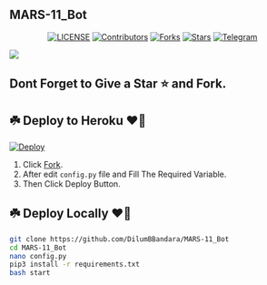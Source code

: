 ## MARS-11_Bot

<p align="center">
<a href="https://github.com/DilumBBandara/SMS-Bomber-Bot"><img src="https://img.shields.io/github/license/DilumBBandara/SMS-Bomber-Bot?style=for-the-badge&logo=appveyor" alt="LICENSE"></a>
<a href="https://github.com/DilumBBandara/SMS-Bomber-Bot"><img src="https://img.shields.io/github/contributors/DilumBBandara/SMS-Bomber-Bot?style=for-the-badge&logo=appveyor" alt="Contributors"></a>
<a href="https://github.com/DilumBBandara/SMS-Bomber-Bot"><img src="https://img.shields.io/github/forks/DilumBBandara/SMS-Bomber-Bot?style=for-the-badge&logo=appveyor" alt="Forks"></a>
<a href="https://github.com/DilumBBandara/SMS-Bomber-Bot"><img src="https://img.shields.io/github/stars/DilumBBandara/SMS-Bomber-Bot?style=for-the-badge&logo=appveyor" alt="Stars"></a>
<a href="https://t.me/Mars11Lkbot"><img title="Telegram" src="https://img.shields.io/badge/TELEGRAM-SMS Bomber Bot-blue?style=for-the-badge&logo=telegram"></a>
<br>

</p>

<a href="https://t.me/Mars11Lkbot"><img src="https://graph.org/file/59276d20ae3f97897d285.jpg"></a>

## Dont Forget to Give a Star ⭐ and Fork.

## ☘️ Deploy to Heroku ❤️‍🔥

[![Deploy](https://www.herokucdn.com/deploy/button.svg)](https://heroku.com/deploy?) 



1. Click <a href="https://github.com/DilumBBandara/SMS-Bomber-Bot/fork">Fork</a>.
2. After edit <code>config.py</code> file and Fill The Required Variable.
3. Then Click Deploy Button.

## ☘️ Deploy Locally ❤️‍🔥

```bash
git clone https://github.com/DilumBBandara/MARS-11_Bot
cd MARS-11_Bot
nano config.py
pip3 install -r requirements.txt
bash start
```
